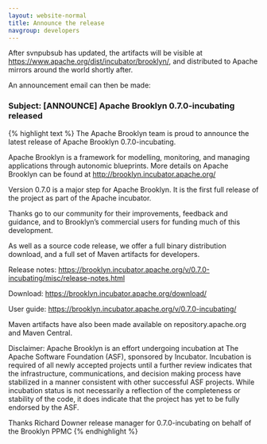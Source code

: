 ```yaml
---
layout: website-normal
title: Announce the release
navgroup: developers
---
```


After svnpubsub has updated, the artifacts will be visible at https://www.apache.org/dist/incubator/brooklyn/, and distributed to Apache mirrors around the world shortly after.

An announcement email can then be made:

### Subject: [ANNOUNCE] Apache Brooklyn 0.7.0-incubating released
{% highlight text %}
The Apache Brooklyn team is proud to announce the latest release of Apache
Brooklyn 0.7.0-incubating.

Apache Brooklyn is a framework for modelling, monitoring, and managing
applications through autonomic blueprints. More details on Apache Brooklyn
can be found at http://brooklyn.incubator.apache.org/

Version 0.7.0 is a major step for Apache Brooklyn. It is the first full
release of the project as part of the Apache incubator.

Thanks go to our community for their improvements, feedback and guidance, and
to Brooklyn’s commercial users for funding much of this development.

As well as a source code release, we offer a full binary distribution
download, and a full set of Maven artifacts for developers.

Release notes:
https://brooklyn.incubator.apache.org/v/0.7.0-incubating/misc/release-notes.html

Download:
https://brooklyn.incubator.apache.org/download/

User guide:
https://brooklyn.incubator.apache.org/v/0.7.0-incubating/

Maven artifacts have also been made available on repository.apache.org and
Maven Central.

Disclaimer:
Apache Brooklyn is an effort undergoing incubation at The Apache Software
Foundation (ASF), sponsored by Incubator. Incubation is required of
all newly accepted projects until a further review indicates that the
infrastructure, communications, and decision making process have
stabilized in a manner consistent with other successful ASF projects.
While incubation status is not necessarily a reflection of the
completeness or stability of the code, it does indicate that the
project has yet to be fully endorsed by the ASF.

Thanks
Richard Downer
release manager for 0.7.0-incubating
on behalf of the Brooklyn PPMC
{% endhighlight %}
